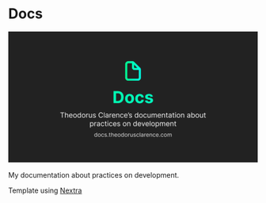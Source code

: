 # Docs

![Docs OG](public/og.jpg)

My documentation about practices on development.

Template using [Nextra](https://nextra.vercel.app)
